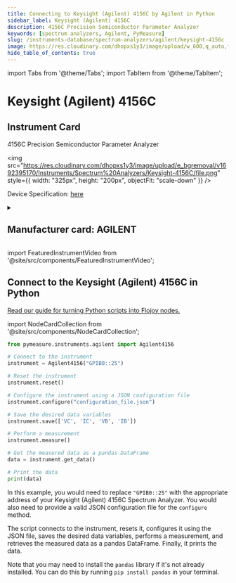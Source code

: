 ```yaml
---
title: Connecting to Keysight (Agilent) 4156C by Agilent in Python
sidebar_label: Keysight (Agilent) 4156C
description: 4156C Precision Semiconductor Parameter Analyzer
keywords: [spectrum analyzers, Agilent, PyMeasure]
slug: /instruments-database/spectrum-analyzers/agilent/keysight-4156c
image: https://res.cloudinary.com/dhopxs1y3/image/upload/w_600,q_auto,f_auto/e_bgremoval/v1692395170/Instruments/Spectrum%20Analyzers/Keysight-4156C/file.jpg
hide_table_of_contents: true
---
```


import Tabs from '@theme/Tabs';
import TabItem from '@theme/TabItem';

# Keysight (Agilent) 4156C

## Instrument Card

<div className="flex">

<div>

4156C Precision Semiconductor Parameter Analyzer

</div>

<img src="https://res.cloudinary.com/dhopxs1y3/image/upload/e_bgremoval/v1692395170/Instruments/Spectrum%20Analyzers/Keysight-4156C/file.png" style={{ width: "325px", height: "200px", objectFit: "scale-down" }} />

</div>

<div className="flex text-center">

<p>Device Specification: <a target="\_blank" href="https://www.keysight.com/us/en/assets/7018-02070/technical-overviews/5990-3672.pdf">here</a></p>

</div>

<details style={{ marginTop: "15px"}}>
<summary><h2>Manufacturer card: AGILENT</h2></summary>

<img src="https://res.cloudinary.com/dhopxs1y3/image/upload/v1692126006/Instruments/Vendor%20Logos/Agilent.png" style={{ width: "100%", height: "170px",objectFit: "scale-down" }} />

Keysight (Agilent) Technologies, or Keysight, is an American company that manufactures electronics test and measurement equipment and software.

<ul>
  <li>Headquarters: USA</li>
  <li>Yearly Revenue (millions, USD): 5420.0</li>
  <li>Vendor Website: <a href="https://www.keysight.com/us/en/home.html">here</a></li>
</ul>
</details>

import FeaturedInstrumentVideo from '@site/src/components/FeaturedInstrumentVideo';

<FeaturedInstrumentVideo category='SPECTRUM_ANALYZERS' manufacturer='AGILENT'></FeaturedInstrumentVideo>


## Connect to the Keysight (Agilent) 4156C in Python

[Read our guide for turning Python scripts into Flojoy nodes.](https://docs.flojoy.ai/custom-nodes/creating-custom-node/)

import NodeCardCollection from '@site/src/components/NodeCardCollection';

<Tabs>

<TabItem value="Flojoy" label="Flojoy" className="flojoy-instrument-tabs">

<NodeCardCollection category='SPECTRUM_ANALYZERS' manufacturer='AGILENT'></NodeCardCollection>

</TabItem>
<TabItem value="PyMeasure" label="PyMeasure">


```python
from pymeasure.instruments.agilent import Agilent4156

# Connect to the instrument
instrument = Agilent4156("GPIB0::25")

# Reset the instrument
instrument.reset()

# Configure the instrument using a JSON configuration file
instrument.configure("configuration_file.json")

# Save the desired data variables
instrument.save(['VC', 'IC', 'VB', 'IB'])

# Perform a measurement
instrument.measure()

# Get the measured data as a pandas DataFrame
data = instrument.get_data()

# Print the data
print(data)
```

In this example, you would need to replace `"GPIB0::25"` with the appropriate address of your Keysight (Agilent) 4156C Spectrum Analyzer. You would also need to provide a valid JSON configuration file for the `configure` method.

The script connects to the instrument, resets it, configures it using the JSON file, saves the desired data variables, performs a measurement, and retrieves the measured data as a pandas DataFrame. Finally, it prints the data.

Note that you may need to install the `pandas` library if it's not already installed. You can do this by running `pip install pandas` in your terminal.

</TabItem>
</Tabs>